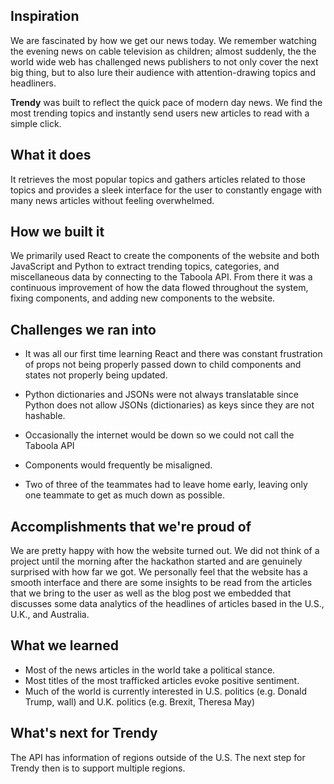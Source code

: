 ## Inspiration
We are fascinated by how we get our news today. We remember watching the evening news on cable television as children; almost suddenly, the the world wide web has challenged news publishers to not only cover the next big thing, but to also lure their audience with attention-drawing topics and headliners.

**Trendy** was built to reflect the quick pace of modern day news. We find the most trending topics and instantly send users new articles to read with a simple click. 
## What it does
It retrieves the most popular topics and gathers articles related to those topics and provides a sleek interface for the user to constantly engage with many news articles without feeling overwhelmed.

## How we built it
We primarily used React to create the components of the website and both JavaScript and Python to extract trending topics, categories, and miscellaneous data by connecting to the Taboola API. From there it was a continuous improvement of how the data flowed throughout the system, fixing components, and adding new components to the website.

## Challenges we ran into
* It was all our first time learning React and there was constant frustration of props not being properly passed down to child components and states not properly being updated.

* Python dictionaries and JSONs were not always translatable since Python does not allow JSONs (dictionaries) as keys since they are not hashable.

* Occasionally the internet would be down so we could not call the Taboola API

* Components would frequently be misaligned. 

* Two of three of the teammates had to leave home early, leaving only one teammate to get as much down as possible.

## Accomplishments that we're proud of
We are pretty happy with how the website turned out. We did not think of a project until the morning after the hackathon started and are genuinely surprised with how far we got. We personally feel that the website has a smooth interface and there are some insights to be read from the articles that we bring to the user as well as the blog post we embedded that discusses some data analytics of the headlines of articles based in the U.S., U.K., and Australia.

## What we learned
* Most of the news articles in the world take a political stance.
* Most titles of the most trafficked articles evoke positive sentiment.
* Much of the world is currently interested in U.S. politics (e.g. Donald Trump, wall) and U.K. politics (e.g. Brexit, Theresa May)

## What's next for Trendy
The API has information of regions outside of the U.S. The next step for Trendy then is to support multiple regions.
